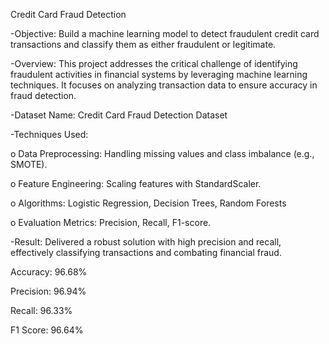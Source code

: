 Credit Card Fraud Detection

-Objective: Build a machine learning model to detect fraudulent credit card transactions and classify them as either fraudulent or legitimate.

-Overview: This project addresses the critical challenge of identifying fraudulent activities in financial systems by leveraging machine learning techniques. It focuses on analyzing transaction data to ensure accuracy in fraud detection.

-Dataset Name: Credit Card Fraud Detection Dataset

-Techniques Used:

o Data Preprocessing: Handling missing values and class imbalance (e.g., SMOTE).

o Feature Engineering: Scaling features with StandardScaler.

o Algorithms: Logistic Regression, Decision Trees, Random Forests

o Evaluation Metrics: Precision, Recall, F1-score.

-Result: Delivered a robust solution with high precision and recall, effectively classifying transactions and combating financial fraud.

Accuracy: 96.68%

Precision: 96.94%

Recall: 96.33%

F1 Score: 96.64%
